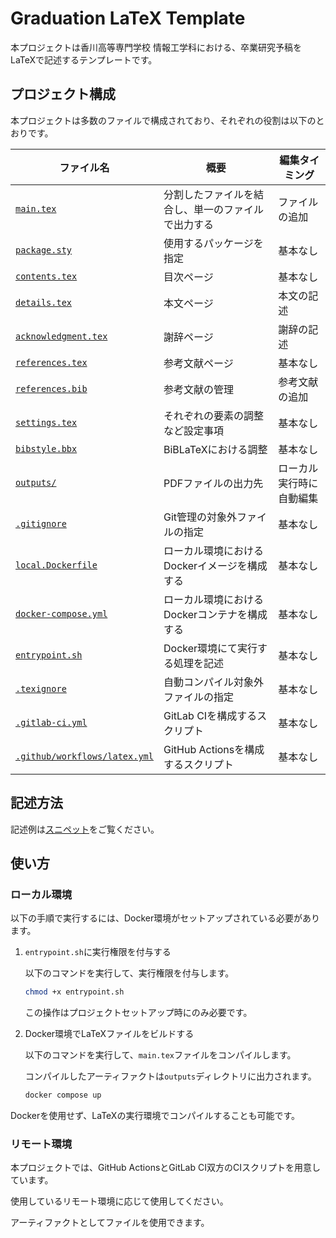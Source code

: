 # Graduation LaTeX Template

本プロジェクトは香川高等専門学校 情報工学科における、卒業研究予稿をLaTeXで記述するテンプレートです。

## プロジェクト構成

本プロジェクトは多数のファイルで構成されており、それぞれの役割は以下のとおりです。

| ファイル名 | 概要 | 編集タイミング |
| --- | --- | --- |
| [`main.tex`](main.tex) | 分割したファイルを結合し、単一のファイルで出力する | ファイルの追加 |
| [`package.sty`](package.sty) | 使用するパッケージを指定 | 基本なし |
| [`contents.tex`](contents.tex) | 目次ページ | 基本なし |
| [`details.tex`](details.tex) | 本文ページ | 本文の記述 |
| [`acknowledgment.tex`](acknowledgment.tex) | 謝辞ページ | 謝辞の記述 |
| [`references.tex`](references.tex) | 参考文献ページ | 基本なし |
| [`references.bib`](references.bib) | 参考文献の管理 | 参考文献の追加 |
| [`settings.tex`](settings.tex) | それぞれの要素の調整など設定事項 | 基本なし |
| [`bibstyle.bbx`](bibstyle.bbx) | BiBLaTeXにおける調整 | 基本なし |
| [`outputs/`](outputs/) | PDFファイルの出力先 | ローカル実行時に自動編集 |
| [`.gitignore`](.gitignore) | Git管理の対象外ファイルの指定 | 基本なし |
| [`local.Dockerfile`](local.Dockerfile) | ローカル環境におけるDockerイメージを構成する | 基本なし |
| [`docker-compose.yml`](docker-compose.yml) | ローカル環境におけるDockerコンテナを構成する | 基本なし |
| [`entrypoint.sh`](entrypoint.sh) | Docker環境にて実行する処理を記述 | 基本なし |
| [`.texignore`](.texignore) | 自動コンパイル対象外ファイルの指定 | 基本なし |
| [`.gitlab-ci.yml`](.gitlab-ci.yml) | GitLab CIを構成するスクリプト | 基本なし |
| [`.github/workflows/latex.yml`](.github/workflows/latex.yml) | GitHub Actionsを構成するスクリプト | 基本なし |

## 記述方法

記述例は[スニペット](https://gitlab.somando.jp/somando/graduation-latex-template/-/snippets)をご覧ください。

## 使い方

### ローカル環境

以下の手順で実行するには、Docker環境がセットアップされている必要があります。

1. `entrypoint.sh`に実行権限を付与する
   
   以下のコマンドを実行して、実行権限を付与します。

   ``` bash
   chmod +x entrypoint.sh
   ```

   この操作はプロジェクトセットアップ時にのみ必要です。

2. Docker環境でLaTeXファイルをビルドする
   
   以下のコマンドを実行して、`main.tex`ファイルをコンパイルします。
   
   コンパイルしたアーティファクトは`outputs`ディレクトリに出力されます。

   ``` bash
   docker compose up
   ```

Dockerを使用せず、LaTeXの実行環境でコンパイルすることも可能です。

### リモート環境

本プロジェクトでは、GitHub ActionsとGitLab CI双方のCIスクリプトを用意しています。

使用しているリモート環境に応じて使用してください。

アーティファクトとしてファイルを使用できます。

